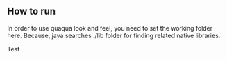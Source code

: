 How to run
------

In order to use quaqua look and feel, you need to set the working folder
here. Because, java searches ./lib folder for finding related native libraries.


Test
